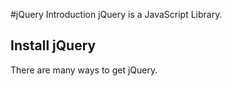 #jQuery Introduction
jQuery is a JavaScript Library.

## Install jQuery
There are many ways to get jQuery.
